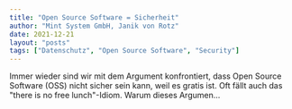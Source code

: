 ```yaml
---
title: "Open Source Software = Sicherheit"
author: "Mint System GmbH, Janik von Rotz"
date: 2021-12-21
layout: "posts"
tags: ["Datenschutz", "Open Source Software", "Security"]
---
```


Immer wieder sind wir mit dem Argument konfrontiert, dass Open Source Software (OSS) nicht sicher sein kann, weil es gratis ist. Oft fällt auch das "there is no free lunch"-Idiom. Warum dieses Argumen...

